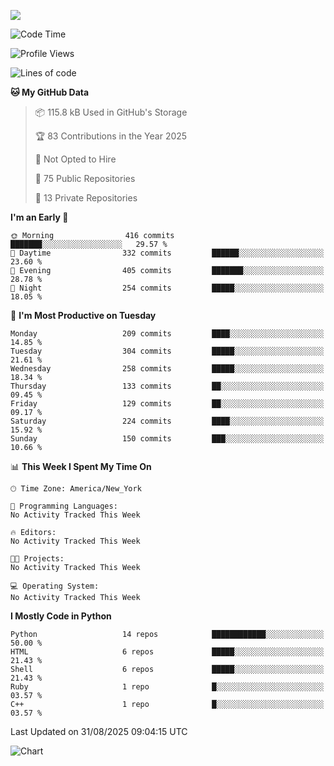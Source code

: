 
![](https://hit.yhype.me/github/profile?user_id=44564111)
<!--START_SECTION:waka-->
![Code Time](http://img.shields.io/badge/Code%20Time-26%20hrs%2018%20mins-blue)

![Profile Views](http://img.shields.io/badge/Profile%20Views-17-blue)

![Lines of code](https://img.shields.io/badge/From%20Hello%20World%20I%27ve%20Written-5.3%20million%20lines%20of%20code-blue)

**🐱 My GitHub Data** 

> 📦 115.8 kB Used in GitHub's Storage 
 > 
> 🏆 83 Contributions in the Year 2025
 > 
> 🚫 Not Opted to Hire
 > 
> 📜 75 Public Repositories 
 > 
> 🔑 13 Private Repositories 
 > 
**I'm an Early 🐤** 

```text
🌞 Morning                416 commits         ███████░░░░░░░░░░░░░░░░░░   29.57 % 
🌆 Daytime                332 commits         ██████░░░░░░░░░░░░░░░░░░░   23.60 % 
🌃 Evening                405 commits         ███████░░░░░░░░░░░░░░░░░░   28.78 % 
🌙 Night                  254 commits         █████░░░░░░░░░░░░░░░░░░░░   18.05 % 
```
📅 **I'm Most Productive on Tuesday** 

```text
Monday                   209 commits         ████░░░░░░░░░░░░░░░░░░░░░   14.85 % 
Tuesday                  304 commits         █████░░░░░░░░░░░░░░░░░░░░   21.61 % 
Wednesday                258 commits         █████░░░░░░░░░░░░░░░░░░░░   18.34 % 
Thursday                 133 commits         ██░░░░░░░░░░░░░░░░░░░░░░░   09.45 % 
Friday                   129 commits         ██░░░░░░░░░░░░░░░░░░░░░░░   09.17 % 
Saturday                 224 commits         ████░░░░░░░░░░░░░░░░░░░░░   15.92 % 
Sunday                   150 commits         ███░░░░░░░░░░░░░░░░░░░░░░   10.66 % 
```


📊 **This Week I Spent My Time On** 

```text
🕑︎ Time Zone: America/New_York

💬 Programming Languages: 
No Activity Tracked This Week

🔥 Editors: 
No Activity Tracked This Week

🐱‍💻 Projects: 
No Activity Tracked This Week

💻 Operating System: 
No Activity Tracked This Week
```

**I Mostly Code in Python** 

```text
Python                   14 repos            ████████████░░░░░░░░░░░░░   50.00 % 
HTML                     6 repos             █████░░░░░░░░░░░░░░░░░░░░   21.43 % 
Shell                    6 repos             █████░░░░░░░░░░░░░░░░░░░░   21.43 % 
Ruby                     1 repo              █░░░░░░░░░░░░░░░░░░░░░░░░   03.57 % 
C++                      1 repo              █░░░░░░░░░░░░░░░░░░░░░░░░   03.57 % 
```




 Last Updated on 31/08/2025 09:04:15 UTC
<!--END_SECTION:waka-->
![Chart](https://wakatime.com/share/@Vault108/688d9b71-d249-4f4e-81ef-3dceb97e43a3.svg)

